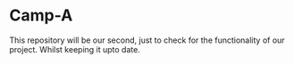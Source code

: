 # Camp-A
This repository will be our second, just to check for the functionality of our project. Whilst keeping it upto date.
